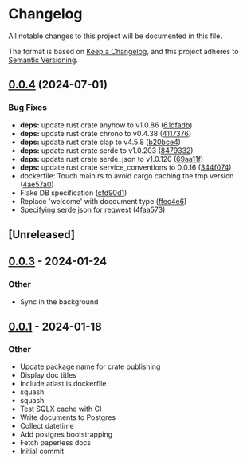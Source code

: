# Changelog
All notable changes to this project will be documented in this file.

The format is based on [Keep a Changelog](https://keepachangelog.com/en/1.0.0/),
and this project adheres to [Semantic Versioning](https://semver.org/spec/v2.0.0.html).

## [0.0.4](https://github.com/philipcristiano/timeline/compare/v0.0.3...v0.0.4) (2024-07-01)


### Bug Fixes

* **deps:** update rust crate anyhow to v1.0.86 ([61dfadb](https://github.com/philipcristiano/timeline/commit/61dfadbfc3d06f91c62d1f6f61a05eb82d1d7789))
* **deps:** update rust crate chrono to v0.4.38 ([4117376](https://github.com/philipcristiano/timeline/commit/4117376532385185652bf01a694ba996e07a8c9e))
* **deps:** update rust crate clap to v4.5.8 ([b20bce4](https://github.com/philipcristiano/timeline/commit/b20bce46113727c6490a9f107a89cdbde3bf5ebb))
* **deps:** update rust crate serde to v1.0.203 ([8479332](https://github.com/philipcristiano/timeline/commit/847933278708e7d41cace35e6700edd4a2874305))
* **deps:** update rust crate serde_json to v1.0.120 ([69aa11f](https://github.com/philipcristiano/timeline/commit/69aa11fcff9a52acd0190bb2f3369f330b53abf7))
* **deps:** update rust crate service_conventions to 0.0.16 ([344f074](https://github.com/philipcristiano/timeline/commit/344f074efe17c383ff06d9f15863046e88b756fe))
* dockerfile: Touch main.rs to avoid cargo caching the tmp version ([4ae57a0](https://github.com/philipcristiano/timeline/commit/4ae57a0e96b7324e868951a84e1f4c761a3f898b))
* Flake DB specification ([cfd90d1](https://github.com/philipcristiano/timeline/commit/cfd90d1865974e7e5514bd197c03bb97d3f6da13))
* Replace 'welcome' with docoument type ([ffec4e6](https://github.com/philipcristiano/timeline/commit/ffec4e63970697bd97d0c655411ce57b3bff1996))
* Specifying serde json for reqwest ([4faa573](https://github.com/philipcristiano/timeline/commit/4faa573d1511d8dd39388f187ea3ad1b4f887611))

## [Unreleased]

## [0.0.3](https://github.com/philipcristiano/timeline/compare/v0.0.2...v0.0.3) - 2024-01-24

### Other
- Sync in the background

## [0.0.1](https://github.com/philipcristiano/timeline/releases/tag/v0.0.1) - 2024-01-18

### Other
- Update package name for crate publishing
- Display doc titles
- Include atlast is dockerfile
- squash
- squash
- Test SQLX cache with CI
- Write documents to Postgres
- Collect datetime
- Add postgres bootstrapping
- Fetch paperless docs
- Initial commit
